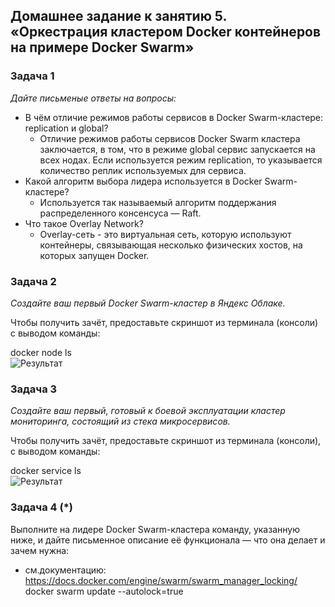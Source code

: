 ## Домашнее задание к занятию 5. «Оркестрация кластером Docker контейнеров на примере Docker Swarm»

### Задача 1

_Дайте письменые ответы на вопросы:_

* В чём отличие режимов работы сервисов в Docker Swarm-кластере: replication и global?
  * Отличие режимов работы сервисов Docker Swarm кластера заключается, в том, что в режиме global сервис запускается на всех нодах. Если используется режим replication, то указывается количество реплик используемых для сервиса.
* Какой алгоритм выбора лидера используется в Docker Swarm-кластере?
  * Используется так называемый алгоритм поддержания распределенного консенсуса — Raft.
* Что такое Overlay Network?
  * Overlay-сеть - это виртуальная сеть, которую используют контейнеры, связывающая несколько физических хостов, на которых запущен Docker.
  
### Задача 2

_Создайте ваш первый Docker Swarm-кластер в Яндекс Облаке._

Чтобы получить зачёт, предоставьте скриншот из терминала (консоли) с выводом команды:

docker node ls   
![Результат](https://github.com/Rain-m-a-n/devops-netology/raw/master/Виртуализация/Home_Work_(5.5)/pics/cluster.png)


### Задача 3

_Создайте ваш первый, готовый к боевой эксплуатации кластер мониторинга, состоящий из стека микросервисов._

Чтобы получить зачёт, предоставьте скриншот из терминала (консоли), с выводом команды:

docker service ls   
![Результат](https://github.com/Rain-m-a-n/devops-netology/raw/master/Виртуализация/Home_Work_(5.5)/pics/service.png)

### Задача 4 (*)

Выполните на лидере Docker Swarm-кластера команду, указанную ниже, и дайте письменное описание её функционала — что она делает и зачем нужна:

* см.документацию: https://docs.docker.com/engine/swarm/swarm_manager_locking/
docker swarm update --autolock=true  
